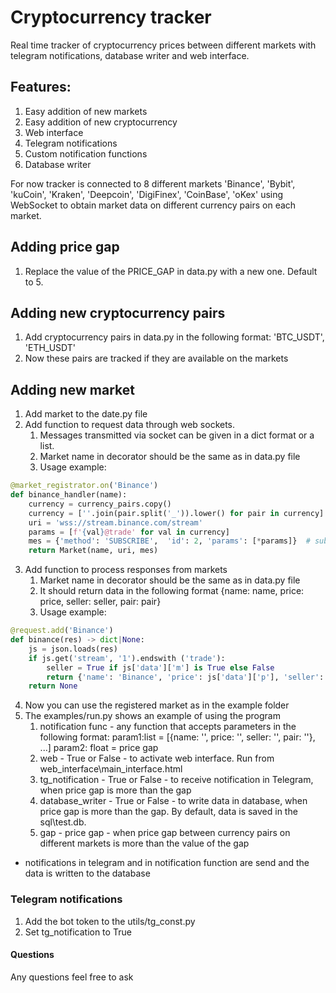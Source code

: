 # Cryptocurrency tracker

Real time tracker of cryptocurrency prices between different markets with telegram notifications, database writer and web interface. 

## Features:
1. Easy addition of new markets 
2. Easy addition of new cryptocurrency
3. Web interface
4. Telegram notifications
5. Custom notification functions
6. Database writer

For now tracker is connected to 8 different markets 'Binance', 'Bybit', 'kuCoin', 'Kraken', 'Deepcoin', 'DigiFinex', 'CoinBase', 
'oKex' using WebSocket to obtain market data on different currency pairs on each market.

## Adding price gap
1. Replace the value of the PRICE_GAP in data.py with a new one. Default to 5.

## Adding new cryptocurrency pairs
1. Add cryptocurrency pairs in data.py in the following format: 'BTC_USDT', 'ETH_USDT'
2. Now these pairs are tracked if they are available on the markets


## Adding  new market 
 1. Add market to the date.py file
 2. Add function to request data through web sockets. 
    1. Messages transmitted via socket can be given in a dict format or a list.
    2. Market name in decorator should be the same as in data.py file
    3. Usage example:
 
```python
@market_registrator.on('Binance') 
def binance_handler(name):
    currency = currency_pairs.copy()
    currency = [''.join(pair.split('_')).lower() for pair in currency] 
    uri = 'wss://stream.binance.com/stream'
    params = [f'{val}@trade' for val in currency]
    mes = {'method': 'SUBSCRIBE',  'id': 2, 'params': [*params]}  # subscribe to trades
    return Market(name, uri, mes)
```
 3. Add function to process responses from markets
    1. Market name in decorator should be the same as in data.py file 
    2. It should return data in the following format {name:  name, price:  price, seller: seller, pair: pair}
    3. Usage example: 
```python
@request.add('Binance')
def binance(res) -> dict|None:
    js = json.loads(res)
    if js.get('stream', '1').endswith ('trade'): 
        seller = True if js['data']['m'] is True else False
        return {'name': 'Binance', 'price': js['data']['p'], 'seller': seller, 'pair': js['data']['s']}
    return None
```
4. Now  you can use the registered market as in the example folder
5. The examples/run.py shows an example of using the program
   1. notification func - any function that accepts parameters in the following format: param1:list = [{name: '', price: '', seller: '', pair: ''}, ...] param2: float = price gap 
   2. web - True or False - to activate web interface. Run from web_interface\\main_interface.html
   3. tg_notification - True or False - to receive notification in Telegram, when price gap is more than the gap 
   4. database_writer - True or False - to write data in database, when price gap is more than the gap. By default, data is saved in the sql\test.db.
   5. gap - price gap - when price gap between currency pairs on different markets is more than the value of the gap 
  - notifications in telegram and in notification function are send and the data is written to the database

### Telegram notifications
1. Add the bot token to the utils/tg_const.py
2. Set tg_notification to True


#### Questions
Any questions feel free to ask

